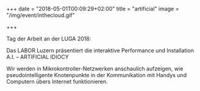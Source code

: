 +++
date = "2018-05-01T00:09:29+02:00"
title = "artificial"
image = "/img/event/inthecloud.gif"

+++

Tag der Arbeit an der LUGA 2018:

Das LABOR Luzern präsentiert die interaktive Performance und Installation A.I. – ARTIFICIAL IDIOCY

Wir werden in Mikrokontroller-Netzwerken anschaulich aufzeigen, wie pseudointelligente Knotenpunkte in der Kommunikation mit Handys und Computern übers Internet funktionieren.

